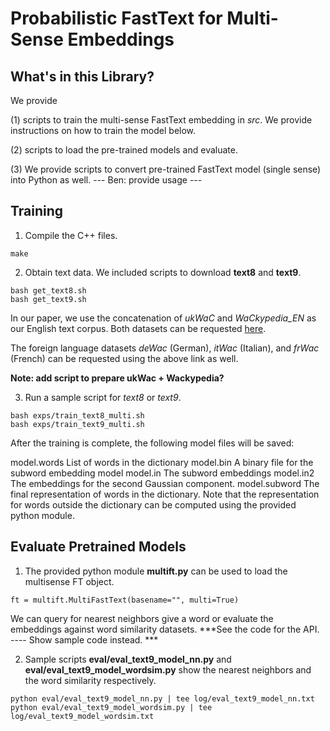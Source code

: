 # Probabilistic FastText for Multi-Sense Embeddings

## What's in this Library?

We provide 

(1) scripts to train the multi-sense FastText embedding in *src*. We provide instructions on how to train the model below. 

(2) scripts to load the pre-trained models and evaluate.

(3) We provide scripts to convert pre-trained FastText model (single sense) into Python as well. 
--- Ben: provide usage ---


## Training

1. Compile the C++ files.
```
make
```

2. Obtain text data. We included scripts to download **text8** and **text9**. 
```
bash get_text8.sh
bash get_text9.sh
```
In our paper, we use the concatenation of *ukWaC* and *WaCkypedia_EN* as our English text corpus. Both datasets can be requested [here](http://wacky.sslmit.unibo.it/doku.php?id=download).

The foreign language datasets *deWac* (German), *itWac* (Italian), and *frWac* (French) can be requested using the above link as well. 

**Note: add script to prepare ukWac + Wackypedia?**

3. Run a sample script for *text8* or *text9*.
```
bash exps/train_text8_multi.sh
bash exps/train_text9_multi.sh
```
After the training is complete, the following model files will be saved:

model.words     List of words in the dictionary
model.bin       A binary file for the subword embedding model
model.in        The subword embeddings
model.in2       The embeddings for the second Gaussian component.
model.subword   The final representation of words in the dictionary. Note that the representation for words outside the dictionary can be computed using the provided python module.


## Evaluate Pretrained Models

1. The provided python module **multift.py** can be used to load the multisense FT object. 

```
ft = multift.MultiFastText(basename="", multi=True)
```

We can query for nearest neighbors give a word or evaluate the embeddings against word similarity datasets. ***See the code for the API. ---- Show sample code instead. ***

2. Sample scripts **eval/eval_text9_model_nn.py** and **eval/eval_text9_model_wordsim.py** show the nearest neighbors and the word similarity respectively. 

```
python eval/eval_text9_model_nn.py | tee log/eval_text9_model_nn.txt
python eval/eval_text9_model_wordsim.py | tee log/eval_text9_model_wordsim.txt
```
